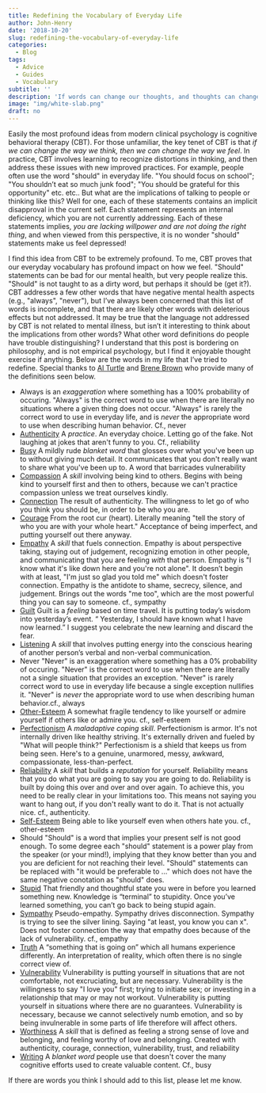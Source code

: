 ```yaml
---
title: Redefining the Vocabulary of Everyday Life
author: John-Henry
date: '2018-10-20'
slug: redefining-the-vocabulary-of-everyday-life
categories:
  - Blog
tags:
  - Advice
  - Guides
  - Vocabulary
subtitle: ''
description: 'If words can change our thoughts, and thoughts can change our feelings. Then we should pick our words carefully'
image: "img/white-slab.png"
draft: no
---
```



Easily the most profound ideas from modern clinical psychology is cognitive behavioral therapy (CBT). For those unfamiliar, the key tenet of CBT is that *if we can change the way we think, then we can change the way we feel*. In practice, CBT involves learning to recognize distortions in thinking, and then address these issues with new improved practices. For example, people often use the word "should" in everyday life. "You should focus on school"; "You shouldn’t eat so much junk food"; "You should be grateful for this opportunity" etc. etc.. But what are the implications of talking to people or thinking like this? Well for one, each of these statements contains an implicit disapproval in the current self. Each statement represents an internal deficiency, which you are not currently addressing. Each of these statements implies, *you are lacking willpower and are not doing the right thing*, and when viewed from this perspective, it is no wonder "should" statements make us feel depressed! 


I find this idea from CBT to be extremely profound. To me, CBT proves that our everyday vocabulary has profound impact on how we feel. "Should" statements can be bad for our mental health, but very people realize this. "Should" is not taught to as a dirty word, but perhaps it should be (get it?). CBT addresses a few other words that have negative mental health aspects (e.g., "always", "never"), but I’ve always been concerned that this list of words is incomplete, and that there are likely other words with deleterious effects but not addressed. It may be true that the language not addressed by CBT is not related to mental illness, but isn’t it interesting to think about the implications from other words? What other word definitions do people have trouble distinguishing? I understand that this post is bordering on philosophy, and is not empirical psychology, but I find it enjoyable thought exercise if anything. Below are the words in my life that I’ve tried to redefine. Special thanks to [Al Turtle](http://www.alturtle.com/) and [Brene Brown](https://brenebrown.com/) who provide many of the definitions seen below.

* Always is an *exaggeration* where something has a 100% probability of occuring. "Always" is the correct word to use when there are literally no situations where a given thing does not occur. "Always" is rarely the correct word to use in everyday life, and is *never* the appropriate word to use when describing human behavior. Cf., never
* [Authenticity](https://www.youtube.com/watch?v=hEUXUHAkC5A) A *practice*. An everyday choice. Letting go of the fake. Not laughing at jokes that aren't funny to you. Cf., reliability
* [Busy](http://www.badsandwichchronicles.net/2014/05/oh-im-busy-with-hollywood-shit/) A mildly rude *blanket word* that glosses over what you've been up to without giving much detail. It communicates that you don't really want to share what you've been up to. A word that barricades vulnerability
* [Compassion](https://www.youtube.com/watch?v=1Evwgu369Jw) A *skill* involving being kind to others. Begins with being kind to yourself first and then to others, because we can't practice compassion unless we treat ourselves kindly.
* [Connection](https://www.youtube.com/watch?v=hEUXUHAkC5A) The result of authenticity. The willingness to let go of who you think you should be, in order to be who you are.
* [Courage](https://www.youtube.com/watch?v=hEUXUHAkC5A) From the root cur (heart). Literally meaning "tell the story of who you are with your whole heart." Acceptance of being imperfect, and putting yourself out there anyway. 
* [Empathy](https://www.youtube.com/watch?v=1Evwgu369Jw) A *skill*  that fuels connection. Empathy is about perspective taking, staying out of judgement,  recognizing emotion in other people, and communicating that you are feeling *with* that person. Empathy is "I know what it's like down here and you're not alone". It doesn’t begin with at least, "I'm just so glad you told me" which doesn't foster connection. Empathy is the antidote to shame, secrecy, silence, and judgement. Brings out the words "me too", which are the most powerful thing you can say to someone. cf., sympathy
* [Guilt](http://www.alturtle.com/archives/823) Guilt is a *feeling* based on time travel. It is putting today’s wisdom into yesterday’s event.  “ Yesterday, I should have known what I have now learned.”  I suggest you celebrate the new learning and discard the fear.
* [Listening](http://www.alturtle.com/archives/819) A *skill* that involves putting energy into the conscious hearing of another person’s verbal and non-verbal communication.
* Never "Never" is an exaggeration where something has a 0% probability of occuring. "Never" is the correct word to use when there are literally not a single situation that provides an exception. "Never" is rarely correct word to use in everyday life because a single exception nullifies it. "Never" is *never* the appropriate word to use when describing human behavior.cf., always
* [Other-Esteem](http://www.alturtle.com/archives/822) A somewhat fragile tendency to like yourself or admire yourself if others like or admire you. cf., self-esteem
* [Perfectionism](https://www.youtube.com/watch?v=hEUXUHAkC5A) A *maladaptive coping skill*. Perfectionism is armor. It's not internally driven like healthy striving. It's externally driven and fueled by "What will people think?" Perfectionism is a shield that keeps us from being seen. Here's to a genuine, unarmored, messy, awkward, compassionate, less-than-perfect.
* [Reliability](https://www.youtube.com/watch?v=hEUXUHAkC5A) A *skill* that builds a *reputation* for yourself. Reliability means that you do what you are going to say you are going to do. Reliability is built by doing this over and over and over again. To achieve this, you need to be really clear in your limitations too. This means not saying you want to hang out, if you don't really want to do it. That is not actually nice. cf., authenticity.
* [Self-Esteem](http://www.alturtle.com/archives/821) Being able to like yourself even when others hate you. cf., other-esteem
* Should "Should" is a word that implies your present self is not good enough. To some degree each "should" statement is a power play from the speaker (or your mind!), implying that they know better than you and you are deficient for not reaching their level. "Should" statements can be replaced with "it would be preferable to ..." which does not have the same negative conotation as "should" does.
* [Stupid](http://www.alturtle.com/archives/820) That friendly and thoughtful state you were in before you learned something new.  Knowledge is “terminal” to stupidity. Once you’ve learned something, you can’t go back to being stupid again.
* [Sympathy](https://www.youtube.com/watch?v=1Evwgu369Jw) Pseudo-empathy. Sympathy drives disconnection. Sympathy is trying to see the silver lining. Saying "at least, you know you can x". Does not foster connection the way that empathy does because of the lack of vulnerability. cf., empathy
* [Truth](http://www.alturtle.com/archives/818) A “something that is going on” which all humans experience differently. An interpretation of reality, which often there is no single correct view of.
* [Vulnerability](https://www.youtube.com/watch?v=1Evwgu369Jw) Vulnerability is putting yourself in situations that are not comfortable, not excruciating, but are necessary. Vulnerability is the willingness to say "I love you" first; trying to initiate sex; or investing in a relationship that may or may not workout. Vulnerability is putting yourself in situations where there are no guarantees. Vulnerability is necessary, because we cannot selectively numb emotion, and so by being invulnerable in some parts of life therefore will affect others. 
* [Worthiness](https://www.youtube.com/watch?v=hEUXUHAkC5A) A *skill* that is defined as feeling a strong sense of love and belonging, and feeling worthy of love and belonging. Created with authenticity, courage, connection, vulnerability, trust, and reliability
* [Writing](https://www.youtube.com/watch?v=hEUXUHAkC5A) A *blanket word* people use that doesn't cover the many cognitive efforts used to create valuable content. Cf., busy



If there are words you think I should add to this list, please let me know.